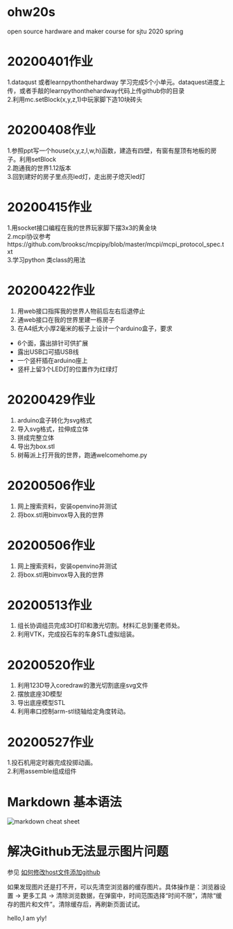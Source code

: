 # ohw20s
open source hardware and maker course for sjtu 2020 spring

# 20200401作业

1.dataqust 或者learnpythonthehardway 学习完成5个小单元。dataquest进度上传，或者手敲的learnpythonthehardway代码上传github你的目录  
2.利用mc.setBlock(x,y,z,1)中玩家脚下造10块砖头  

# 20200408作业

1.参照ppt写一个house(x,y,z,l,w,h)函数，建造有四壁，有窗有屋顶有地板的房子。利用setBlock   
2.跑通我的世界1.12版本  
3.回到建好的房子里点亮led灯，走出房子熄灭led灯  

# 20200415作业
1.用socket接口编程在我的世界玩家脚下摆3x3的黄金块  
2.mcpi协议参考https://github.com/brooksc/mcpipy/blob/master/mcpi/mcpi_protocol_spec.txt  
3.学习python 类class的用法  

# 20200422作业
1. 用web接口指挥我的世界人物前后左右后退停止
2. 通web接口在我的世界里建一栋房子
3. 在A4纸大小厚2毫米的板子上设计一个arduino盒子，要求  
* 6个面，露出排针可供扩展
* 露出USB口可插USB线
* 一个竖杆插在arduino座上
* 竖杆上留3个LED灯的位置作为红绿灯

# 20200429作业
1. arduino盒子转化为svg格式
2. 导入svg格式，拉伸成立体
3. 拼成完整立体
4. 导出为box.stl
5. 树莓派上打开我的世界，跑通welcomehome.py

# 20200506作业
1. 网上搜索资料，安装openvino并测试
2. 将box.stl用binvox导入我的世界

# 20200506作业
1. 网上搜索资料，安装openvino并测试
2. 将box.stl用binvox导入我的世界

# 20200513作业
1. 组长协调组员完成3D打印和激光切割。材料汇总到董老师处。
2. 利用VTK，完成投石车的车身STL虚拟组装。

# 20200520作业
1. 利用123D导入coredraw的激光切割底座svg文件
2. 摆放底座3D模型
3. 导出底座模型STL
4. 利用串口控制arm-stl绕轴给定角度转动。

# 20200527作业
1.投石机用定时器完成投掷动画。   
2.利用assemble组成组件  

# Markdown 基本语法
![markdown cheat sheet](https://github.com/shiep18/EIS2020/blob/master/markdowncheatsheet.JPG)

# 解决Github无法显示图片问题
参见 [如何修改host文件添加github](http://blog.csdn.net/weixin_42128813/article/details/102915578)

如果发现图片还是打不开，可以先清空浏览器的缓存图片。具体操作是：浏览器设置 -> 更多工具 -> 清除浏览数据，在弹窗中，时间范围选择“时间不限”，清除“缓存的图片和文件”。清除缓存后，再刷新页面试试。

hello,I am yly!
